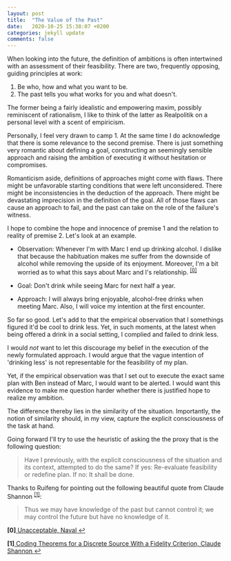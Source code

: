 ```yaml
---
layout: post
title:  "The Value of the Past"
date:   2020-10-25 15:38:07 +0200
categories: jekyll update
comments: false
---
```


When looking into the future, the definition of ambitions is often intertwined with an assessment of their feasibility. There are two, frequently opposing, guiding principles at work:

1. Be who, how and what you want to be.
2. The past tells you what works for you and what doesn't.

The former being a fairly idealistic and empowering maxim, possibly reminiscent of rationalism, I like to think of the latter as Realpolitik on a personal level with a scent of empiricism. 

Personally, I feel very drawn to camp 1. At the same time I do acknowledge that there is some relevance to the second premise. There is just something very romantic about defining a goal, constructing an seemingly sensible approach and raising the ambition of executing it without hesitation or compromises.

Romanticism aside, definitions of approaches might come with flaws. There might be unfavorable starting conditions that were left unconsidered. There might be inconsistencies in the deduction of the approach. There might be devastating imprecision in the definition of the goal. All of those flaws can cause an approach to fail, and the past can take on the role of the failure's witness.

I hope to combine the hope and innocence of premise 1 and the relation to reality of premise 2. Let's look at an example.

* Observation: Whenever I'm with Marc I end up drinking alcohol. I dislike that because the habituation makes me suffer from the downside of alcohol while removing the upside of its enjoyment. Moreover, I'm a bit worried as to what this says about Marc and I's relationship. <sup id="a0">[[0]](#f0)</sup>

* Goal: Don't drink while seeing Marc for next half a year.

* Approach: I will always bring enjoyable, alcohol-free drinks when meeting Marc. Also, I will voice my intention at the first encounter.

So far so good. Let's add to that the empirical observation that I somethings figured it'd be cool to drink less. Yet, in such moments, at the latest when being offered a drink in a social setting, I complied and failed to drink less.

I would _not_ want to let this discourage my belief in the execution of the newly formulated approach. I would argue that the vague intention of 'drinking less' is not representable for the feasibility of my plan.

Yet, if the empirical observation was that I set out to execute the exact same plan with Ben instead of Marc, I would want to be alerted. I would want this evidence to make me question harder whether there is justified hope to realize my ambition.

The difference thereby lies in the similarity of the situation. Importantly, the notion of similarity should, in my view, capture the explicit consciousness of the task at hand.

Going forward I'll try to use the heuristic of asking the the proxy that is the following question:

> Have I previously, with the explicit consciousness of the situation and its context, attempted to do the same?
> If yes: Re-evaluate feasibility or redefine plan.
> If no: It shall be done.

Thanks to Ruifeng for pointing out the following beautiful quote from Claude Shannon <sup id="a1">[[1]](#f1)</sup>:

> Thus we may have knowledge of the past but cannot control it; we may control the future but have no knowledge of it.

<b id="f0">[0]</b><a href="https://nav.al/unacceptable"> Unacceptable, Naval </a> [↩](#a0)

<b id="f1">[1]</b><a href="https://www.gwern.net/docs/cs/1959-shannon.pdf"> Coding Theorems for a Discrete Source With a Fidelity Criterion, Claude Shannon </a> [↩](#a1)

